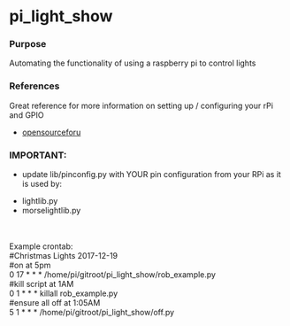 pi_light_show
=============

### Purpose
Automating the functionality of using a raspberry pi to control lights

### References
Great reference for more information on setting up / configuring your rPi and GPIO
 - [opensourceforu](https://opensourceforu.com/2017/07/introduction-raspberry-pi-gpio-programming-using-python/)


### IMPORTANT:
 - update lib/pinconfig.py with YOUR pin configuration from your RPi as it is used by:
 * lightlib.py
 * morselightlib.py
<br>
<br>Example crontab:
<br>#Christmas Lights 2017-12-19
<br>#on at 5pm
<br>0 17 * * * /home/pi/gitroot/pi_light_show/rob_example.py
<br>#kill script at 1AM
<br>0 1 * * * killall rob_example.py
<br>#ensure all off at 1:05AM
<br>5 1 * * * /home/pi/gitroot/pi_light_show/off.py

